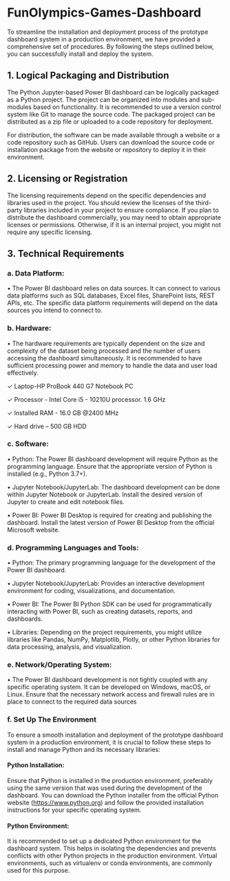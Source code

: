 # FunOlympics-Games-Dashboard
To streamline the installation and deployment process of the prototype dashboard system in a production environment, we have provided a comprehensive set of procedures. By following the steps outlined below, you can successfully install and deploy the system.

## 1. Logical Packaging and Distribution
The Python Jupyter-based Power BI dashboard can be logically packaged as a Python project. The project can be organized into modules and sub-modules based on functionality. It is recommended to use a version control system like Git to manage the source code. The packaged project can be distributed as a zip file or uploaded to a code repository for deployment.

For distribution, the software can be made available through a website or a code repository 
such as GitHub. Users can download the source code or installation package from the website 
or repository to deploy it in their environment.

## 2. Licensing or Registration
The licensing requirements depend on the specific dependencies 
and libraries used in the project. You should review the licenses of the third-party libraries 
included in your project to ensure compliance. If you plan to distribute the dashboard 
commercially, you may need to obtain appropriate licenses or permissions. Otherwise, if it is 
an internal project, you might not require any specific licensing.

## 3. Technical Requirements

### a. Data Platform:
• The Power BI dashboard relies on data sources. It can connect to various data 
platforms such as SQL databases, Excel files, SharePoint lists, REST APIs, etc. The 
specific data platform requirements will depend on the data sources you intend to 
connect to.

### b. Hardware:
• The hardware requirements are typically dependent on the size and complexity of the 
dataset being processed and the number of users accessing the dashboard 
simultaneously. It is recommended to have sufficient processing power and memory 
to handle the data and user load effectively.

✓ Laptop-HP ProBook 440 G7 Notebook PC

✓ Processor - Intel Core i5 - 10210U processor. 1.6 GHz

✓ Installed RAM - 16.0 GB @2400 MHz

✓ Hard drive – 500 GB HDD

### c. Software:
• Python: The Power BI dashboard development will require Python as the programming 
language. Ensure that the appropriate version of Python is installed (e.g., Python 3.7+).

• Jupyter Notebook/JupyterLab: The dashboard development can be done within 
Jupyter Notebook or JupyterLab. Install the desired version of Jupyter to create and 
edit notebook files.

• Power BI: Power BI Desktop is required for creating and publishing the dashboard. 
Install the latest version of Power BI Desktop from the official Microsoft website.

### d. Programming Languages and Tools:
• Python: The primary programming language for the development of the Power BI 
dashboard.

• Jupyter Notebook/JupyterLab: Provides an interactive development environment for 
coding, visualizations, and documentation.

• Power BI: The Power BI Python SDK can be used for programmatically interacting 
with Power BI, such as creating datasets, reports, and dashboards.

• Libraries: Depending on the project requirements, you might utilize libraries like Pandas, 
NumPy, Matplotlib, Plotly, or other Python libraries for data processing, analysis, and 
visualization.

### e. Network/Operating System:
• The Power BI dashboard development is not tightly coupled with any specific operating 
system. It can be developed on Windows, macOS, or Linux. Ensure that the necessary 
network access and firewall rules are in place to connect to the required data sources

### f. Set Up The Environment
To ensure a smooth installation and deployment of the prototype dashboard system in a production environment, it is crucial to follow these steps to install and manage Python and its necessary libraries:

#### Python Installation:
Ensure that Python is installed in the production environment, preferably using the same version that was used during the development of the dashboard. You can download the Python installer from the official Python website (https://www.python.org) and follow the provided installation instructions for your specific operating system.

#### Python Environment:
It is recommended to set up a dedicated Python environment for the dashboard system. This helps in isolating the dependencies and prevents conflicts with other Python projects in the production environment. Virtual environments, such as virtualenv or conda environments, are commonly used for this purpose.
